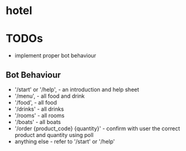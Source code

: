 # hotel

# TODOs
- implement proper bot behaviour

## Bot Behaviour

- '/start' or '/help', - an introduction and help sheet
- '/menu', - all food and drink
- '/food', - all food
- '/drinks' - all drinks
- '/rooms' - all rooms
- '/boats' - all boats
- '/order {product_code} {quantity}' - confirm with user the correct product and quantity using poll
- anything else - refer to '/start' or '/help'